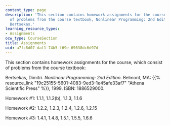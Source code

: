 ```yaml
---
content_type: page
description: 'This section contains homework assignments for the course, which consist
  of problems from the course textbook, Nonlinear Programming: 2nd Edition, by Dimitri
  Bertsekas.'
learning_resource_types:
- Assignments
ocw_type: CourseSection
title: Assignments
uid: a7fc8d07-daf1-74b5-f69e-69638dc6d97d
---
```


This section contains homework assignments for the course, which consist of problems from the course textbook:

Bertsekas, Dimitri. _Nonlinear Programming: 2nd Edition_. Belmont, MA: {{% resource_link "19c25155-5601-4083-9ed3-1e45afe33af7" "Athena Scientific Press" %}}, 1999. ISBN: 1886529000.

Homework #1: 1.1.1, 1.1.2(b), 1.1.3, 1.1.6

Homework #2: 1.2.2, 1.2.3, 1.2.4, 1.2.6, 1.2.15

Homework #3: 1.4.1, 1.4.8, 1.5.1, 1.5.5, 1.6.6